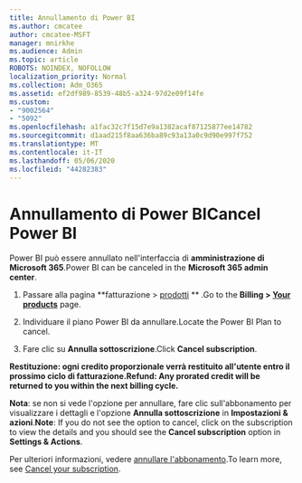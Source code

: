 ```yaml
---
title: Annullamento di Power BI
ms.author: cmcatee
author: cmcatee-MSFT
manager: mnirkhe
ms.audience: Admin
ms.topic: article
ROBOTS: NOINDEX, NOFOLLOW
localization_priority: Normal
ms.collection: Adm_O365
ms.assetid: ef2df989-8539-48b5-a324-97d2e09f14fe
ms.custom:
- "9002564"
- "5092"
ms.openlocfilehash: a1fac32c7f15d7e9a1382acaf87125877ee14782
ms.sourcegitcommit: d1aad215f8aa636ba89c93a13a0c9d90e997f752
ms.translationtype: MT
ms.contentlocale: it-IT
ms.lasthandoff: 05/06/2020
ms.locfileid: "44282383"
---
```

# <a name="cancel-power-bi"></a><span data-ttu-id="659e6-102">Annullamento di Power BI</span><span class="sxs-lookup"><span data-stu-id="659e6-102">Cancel Power BI</span></span>

<span data-ttu-id="659e6-103">Power BI può essere annullato nell'interfaccia di **amministrazione di Microsoft 365**.</span><span class="sxs-lookup"><span data-stu-id="659e6-103">Power BI can be canceled in the **Microsoft 365 admin center**.</span></span>  

1. <span data-ttu-id="659e6-104">Passare alla pagina \*\*fatturazione > [prodotti](https://go.microsoft.com/fwlink/p/?linkid=842054) \*\* .</span><span class="sxs-lookup"><span data-stu-id="659e6-104">Go to the **Billing > [Your products](https://go.microsoft.com/fwlink/p/?linkid=842054)** page.</span></span>

2. <span data-ttu-id="659e6-105">Individuare il piano Power BI da annullare.</span><span class="sxs-lookup"><span data-stu-id="659e6-105">Locate the Power BI Plan to cancel.</span></span>

3. <span data-ttu-id="659e6-106">Fare clic su **Annulla sottoscrizione**.</span><span class="sxs-lookup"><span data-stu-id="659e6-106">Click **Cancel subscription**.</span></span>

<span data-ttu-id="659e6-107">**Restituzione: ogni credito proporzionale verrà restituito all'utente entro il prossimo ciclo di fatturazione.**</span><span class="sxs-lookup"><span data-stu-id="659e6-107">**Refund: Any prorated credit will be returned to you within the next billing cycle.**</span></span>

<span data-ttu-id="659e6-108">**Nota**: se non si vede l'opzione per annullare, fare clic sull'abbonamento per visualizzare i dettagli e l'opzione **Annulla sottoscrizione** in **Impostazioni & azioni**.</span><span class="sxs-lookup"><span data-stu-id="659e6-108">**Note**: If you do not see the option to cancel, click on the subscription to view the details and you should see the **Cancel subscription** option in **Settings & Actions**.</span></span>

<span data-ttu-id="659e6-109">Per ulteriori informazioni, vedere [annullare l'abbonamento](https://docs.microsoft.com/microsoft-365/commerce/subscriptions/cancel-your-subscription).</span><span class="sxs-lookup"><span data-stu-id="659e6-109">To learn more, see [Cancel your subscription](https://docs.microsoft.com/microsoft-365/commerce/subscriptions/cancel-your-subscription).</span></span>
